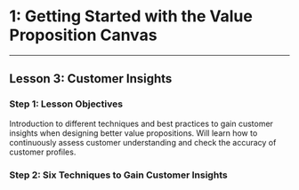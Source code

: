 # 1: Getting Started with the Value Proposition Canvas  

____

## Lesson 3: Customer Insights  

### Step 1: Lesson Objectives

Introduction to different techniques and best practices to gain customer insights when designing better value propositions. Will learn how to continuously assess customer understanding and check the accuracy of customer profiles.

### Step 2: Six Techniques to Gain Customer Insights